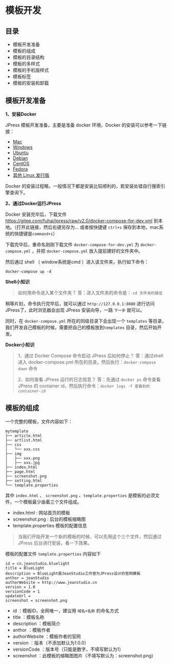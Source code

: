 # 模板开发

## 目录

- 模板开发准备
- 模板的组成
- 模板的目录结构
- 模板的多样式
- 模板的手机版样式
- 模板标签
- 模板的安装和卸载

## 模板开发准备

**1、安装Docker**

JPress 模板开发准备，主要是准备 docker 环境，Docker 的安装可以参考一下链接：

* [Mac](https://docs.docker.com/docker-for-mac/install)
* [Windows](https://docs.docker.com/docker-for-windows/install)
* [Ubuntu](https://docs.docker.com/install/linux/docker-ce/ubuntu)
* [Debian](https://docs.docker.com/install/linux/docker-ce/debian)
* [CentOS](https://docs.docker.com/install/linux/docker-ce/centos)
* [Fedora](https://docs.docker.com/install/linux/docker-ce/fedora)
* [其他 Linux 发行版](https://docs.docker.com/install/linux/docker-ce/binaries)

Docker 的安装过程略，一般情况下都是安装比较顺利的，若安装处错自行搜索引擎查询下。

**2、通过Docker运行JPress**

Docker 安装完毕后，下载文件 https://gitee.com/fuhai/jpress/raw/v2.0/docker-compose-for-dev.yml 到本地。（打开此链接，然后右键另存为... 或者按快捷键 `ctrl+s` 保存到本地，mac系统的快捷键是`command+s`）

下载完毕后，重命名刚刚下载文件 `docker-compose-for-dev.yml` 为 `docker-compose.yml` ，并把 `docker-compose.yml` 放入提前建好的文件夹中。

然后通过 shell （ window系统是cmd ）进入该文件夹，执行如下命令：

`docker-compose up -d`

**Shell小知识**
>如何用命令进入某个文件夹？
>答：进入文件夹的命令是： `cd 文件夹的路径`


稍等片刻，命令执行完毕后，就可以通过 `http://127.0.0.1:8080` 进行访问 JPress了，此时浏览器会出现 JPress 安装向导，一路 `下一步` 就可以。

同时，在 `docker-compose.yml` 所在的同级目录下会出现一个 `templates` 等目录，我们开发自己模板的时候，需要把自己的模板放到`templates` 目录，然后开始开发。

**Docker小知识**
>1、通过 Docker Compose 命令启动 JPress 后如何停止？
>答：通过shell进入 docker-compose.yml 所在的目录，然后执行：`docker-compose down` 命令
>
>2、如何查看 JPress 运行的日志信息？
>答：先通过 `docker ps` 命令查看 JPress 的 container id，然后执行命令：`docker logs -f 查看到的container-id`



## 模板的组成

一个完整的模板，文件内容如下：

```
mytemplate
├── article.html
├── artlist.html
├── css
│   └── xxx.css
├── img
│   ├── xxx.png
│   ├── xxx.jpg
├── index.html
├── page.html
├── screenshot.png
├── setting.html
└── template.properties
```

其中 `index.html` 、 `screenshot.png` 、`template.properties` 是模板的必须文件，一个模板最少由着三个文件组成。

- index.html : 网站首页的模板
- screenshot.png : 后台的模板缩略图
- template.properties 模板的配置信息

>当我们开始开发一个新的模板的时候，可以先用这个三个文件，然后通过 JPress 后台进行安装，看一下效果。

模板的配置文件 `template.properties` 内容如下
  
```
id = cn.jeanstudio.bluelight
title = BlueLight
description = BlueLight是JeanStudio工作室为JPress设计的官网模板
anthor = jeanStudio
authorWebsite = http://www.jeanstudio.cn
version = 1.0
versionCode = 1
updateUrl =
screenshot = screenshot.png
```

* id ：模板ID，全网唯一，建议用 `域名+名称` 的命名方式
* title ：模板名称
* description ：模板简介
* anthor ：模板作者
* authorWebsite ：模板作者的官网
* version ：版本（不添加默认为1.0.0）
* versionCode ：版本号（只能是数字，不填写默认为1）
* screenshot ：此模板的缩略图图片（不填写默认为：screenshot.png）